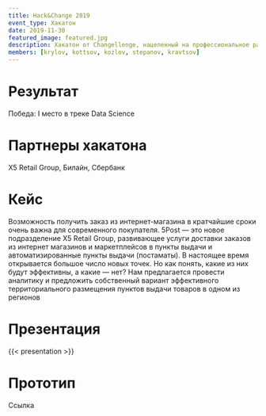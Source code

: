 ```yaml
---
title: Hack&Change 2019
event_type: Хакатон
date: 2019-11-30
featured_image: featured.jpg
description: Хакатон от Changellenge, нацеленный на профессиональное развитие участников
members: [krylov, kottsov, kozlov, stepanov, kravtsov]
---
```


# Результат

Победа: I место в треке Data Science

# Партнеры хакатона

X5 Retail Group, Билайн, Сбербанк

# Кейс

Возможность получить заказ из интернет-магазина в кратчайшие сроки очень важна для 
современного покупателя. 5Post — это новое подразделение X5 Retail Group, 
развивающее услуги доставки заказов из интернет магазинов и маркетплейсов в пункты 
выдачи и автоматизированные пункты выдачи (постаматы). В настоящее время 
открывается большое число новых точек. Но как понять, какие из них будут эффективны, 
а какие — нет? Нам предлагается провести аналитику и предложить собственный вариант 
эффективного территориального размещения пунктов выдачи товаров в одном из 
регионов

# Презентация

{{< presentation >}}

# Прототип

Ссылка